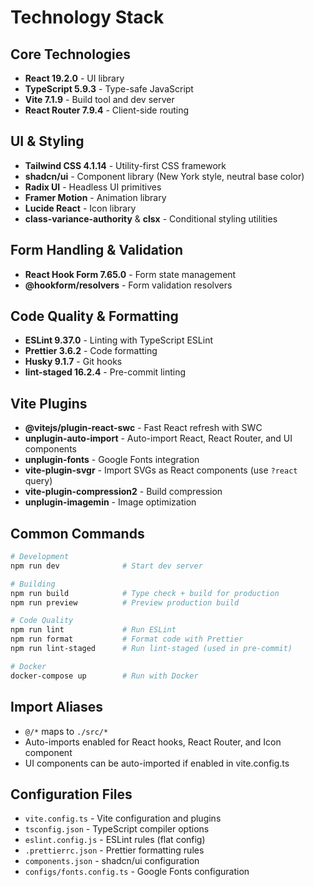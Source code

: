 # Technology Stack

## Core Technologies

- **React 19.2.0** - UI library
- **TypeScript 5.9.3** - Type-safe JavaScript
- **Vite 7.1.9** - Build tool and dev server
- **React Router 7.9.4** - Client-side routing

## UI & Styling

- **Tailwind CSS 4.1.14** - Utility-first CSS framework
- **shadcn/ui** - Component library (New York style, neutral base color)
- **Radix UI** - Headless UI primitives
- **Framer Motion** - Animation library
- **Lucide React** - Icon library
- **class-variance-authority** & **clsx** - Conditional styling utilities

## Form Handling & Validation

- **React Hook Form 7.65.0** - Form state management
- **@hookform/resolvers** - Form validation resolvers

## Code Quality & Formatting

- **ESLint 9.37.0** - Linting with TypeScript ESLint
- **Prettier 3.6.2** - Code formatting
- **Husky 9.1.7** - Git hooks
- **lint-staged 16.2.4** - Pre-commit linting

## Vite Plugins

- **@vitejs/plugin-react-swc** - Fast React refresh with SWC
- **unplugin-auto-import** - Auto-import React, React Router, and UI components
- **unplugin-fonts** - Google Fonts integration
- **vite-plugin-svgr** - Import SVGs as React components (use `?react` query)
- **vite-plugin-compression2** - Build compression
- **unplugin-imagemin** - Image optimization

## Common Commands

```bash
# Development
npm run dev              # Start dev server

# Building
npm run build            # Type check + build for production
npm run preview          # Preview production build

# Code Quality
npm run lint             # Run ESLint
npm run format           # Format code with Prettier
npm run lint-staged      # Run lint-staged (used in pre-commit)

# Docker
docker-compose up        # Run with Docker
```

## Import Aliases

- `@/*` maps to `./src/*`
- Auto-imports enabled for React hooks, React Router, and Icon component
- UI components can be auto-imported if enabled in vite.config.ts

## Configuration Files

- `vite.config.ts` - Vite configuration and plugins
- `tsconfig.json` - TypeScript compiler options
- `eslint.config.js` - ESLint rules (flat config)
- `.prettierrc.json` - Prettier formatting rules
- `components.json` - shadcn/ui configuration
- `configs/fonts.config.ts` - Google Fonts configuration
